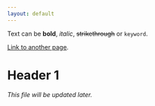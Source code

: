 ```yaml
---
layout: default
---
```


Text can be **bold**, _italic_, ~~strikethrough~~ or `keyword`.

[Link to another page](./another-page.html).

# Header 1

_This file will be updated later._

